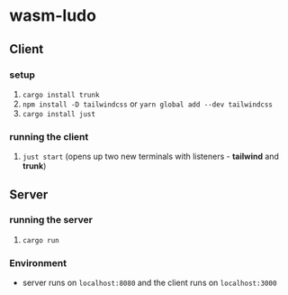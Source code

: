 # wasm-ludo

## Client 

### setup

1. ```cargo install trunk```
2. ```npm install -D tailwindcss``` or ```yarn global add --dev tailwindcss```
3. ```cargo install just```

### running the client

1. ```just start``` (opens up two new terminals with listeners - **tailwind** and **trunk**)

## Server

### running the server

1. ```cargo run```

### Environment

- server runs on ```localhost:8080``` and the client runs on ```localhost:3000```
